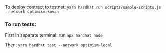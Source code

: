 To deploy contract to testnet:
`yarn hardhat run scripts/sample-scripts.js --network optimism-kovan`

### To run tests:

First In separate terminal: 
run `npx hardhat node`

Then:
`yarn hardhat test --network optimism-local`
